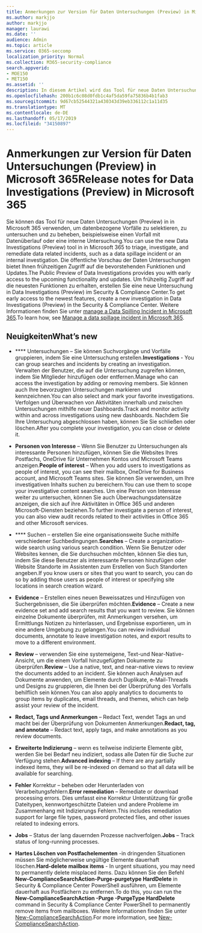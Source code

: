 ```yaml
---
title: Anmerkungen zur Version für Daten Untersuchungen (Preview) in Microsoft 365
ms.author: markjjo
author: markjjo
manager: laurawi
ms.date: ''
audience: Admin
ms.topic: article
ms.service: O365-seccomp
localization_priority: Normal
ms.collection: M365-security-compliance
search.appverid:
- MOE150
- MET150
ms.assetid: ''
description: In diesem Artikel wird das Tool für neue Daten Untersuchungen (Preview) in Microsoft 365 beschrieben.
ms.openlocfilehash: 200b1c6c08d0fdb1c4af5da59fa75836b4b1fab3
ms.sourcegitcommit: 9d67cb52544321a430343d39eb336112c1a11d35
ms.translationtype: MT
ms.contentlocale: de-DE
ms.lasthandoff: 05/17/2019
ms.locfileid: "34150897"
---
```

# <a name="release-notes-for-data-investigations-preview-in-microsoft-365"></a><span data-ttu-id="fdca4-103">Anmerkungen zur Version für Daten Untersuchungen (Preview) in Microsoft 365</span><span class="sxs-lookup"><span data-stu-id="fdca4-103">Release notes for Data Investigations (Preview) in Microsoft 365</span></span>

<span data-ttu-id="fdca4-104">Sie können das Tool für neue Daten Untersuchungen (Preview) in in Microsoft 365 verwenden, um datenbezogene Vorfälle zu selektieren, zu untersuchen und zu beheben, beispielsweise einen Vorfall mit Datenüberlauf oder eine interne Untersuchung.</span><span class="sxs-lookup"><span data-stu-id="fdca4-104">You can use the new Data Investigations (Preview) tool in in Microsoft 365 to triage, investigate, and remediate data related incidents, such as a data spillage incident or an internal investigation.</span></span> <span data-ttu-id="fdca4-105">Die öffentliche Vorschau der Daten Untersuchungen bietet Ihnen frühzeitigen Zugriff auf die bevorstehenden Funktionen und Updates.</span><span class="sxs-lookup"><span data-stu-id="fdca4-105">The Public Preview of Data Investigations provides you with early access to the upcoming functionality and updates.</span></span> <span data-ttu-id="fdca4-106">Um frühzeitig Zugriff auf die neuesten Funktionen zu erhalten, erstellen Sie eine neue Untersuchung in Data Investigations (Preview) im Security & Compliance Center.</span><span class="sxs-lookup"><span data-stu-id="fdca4-106">To get early access to the newest features, create a new investigation in Data Investigations (Preview) in the Security & Compliance Center.</span></span> <span data-ttu-id="fdca4-107">Weitere Informationen finden Sie unter [manage a Data Spilling Incident in Microsoft 365](manage-data-spillage-incidents.md).</span><span class="sxs-lookup"><span data-stu-id="fdca4-107">To learn how, see [Manage a data spillage incident in Microsoft 365](manage-data-spillage-incidents.md).</span></span>

## <a name="whats-new"></a><span data-ttu-id="fdca4-108">Neuigkeiten</span><span class="sxs-lookup"><span data-stu-id="fdca4-108">What’s new</span></span> 

- <span data-ttu-id="fdca4-109">\*\*\*\* Untersuchungen – Sie können Suchvorgänge und Vorfälle gruppieren, indem Sie eine Untersuchung erstellen.</span><span class="sxs-lookup"><span data-stu-id="fdca4-109">**Investigations** - You can group searches and incidents by creating an investigation.</span></span> <span data-ttu-id="fdca4-110">Verwalten der Benutzer, die auf die Untersuchung zugreifen können, indem Sie Mitglieder hinzufügen oder entfernen.</span><span class="sxs-lookup"><span data-stu-id="fdca4-110">Manage who can access the investigation by adding or removing members.</span></span>  <span data-ttu-id="fdca4-111">Sie können auch Ihre bevorzugten Untersuchungen markieren und kennzeichnen.</span><span class="sxs-lookup"><span data-stu-id="fdca4-111">You can also select and mark your favorite investigations.</span></span> <span data-ttu-id="fdca4-112">Verfolgen und Überwachen von Aktivitäten innerhalb und zwischen Untersuchungen mithilfe neuer Dashboards.</span><span class="sxs-lookup"><span data-stu-id="fdca4-112">Track and monitor activity within and across investigations using new dashboards.</span></span> <span data-ttu-id="fdca4-113">Nachdem Sie Ihre Untersuchung abgeschlossen haben, können Sie Sie schließen oder löschen.</span><span class="sxs-lookup"><span data-stu-id="fdca4-113">After you complete your investigation, you can close or delete it.</span></span>

- <span data-ttu-id="fdca4-114">**Personen von Interesse** – Wenn Sie Benutzer zu Untersuchungen als interessante Personen hinzufügen, können Sie die Websites Ihres Postfachs, OneDrive für Unternehmen Kontos und Microsoft Teams anzeigen.</span><span class="sxs-lookup"><span data-stu-id="fdca4-114">**People of interest** – When you add users to investigations as people of interest, you can see their mailbox, OneDrive for Business account, and Microsoft Teams sites.</span></span> <span data-ttu-id="fdca4-115">Sie können Sie verwenden, um Ihre investigativen Inhalts suchen zu bereichern.</span><span class="sxs-lookup"><span data-stu-id="fdca4-115">You can use them to scope your investigative content searches.</span></span> <span data-ttu-id="fdca4-116">Um eine Person von Interesse weiter zu untersuchen, können Sie auch Überwachungsdatensätze anzeigen, die sich auf ihre Aktivitäten in Office 365 und anderen Microsoft-Diensten beziehen.</span><span class="sxs-lookup"><span data-stu-id="fdca4-116">To further investigate a person of interest, you can also view audit records related to their activities in Office 365 and other Microsoft services.</span></span>

- <span data-ttu-id="fdca4-117">\*\*\*\* Suchen – erstellen Sie eine organisationsweite Suche mithilfe verschiedener Suchbedingungen.</span><span class="sxs-lookup"><span data-stu-id="fdca4-117">**Searches** – Create a organization-wide search using various search condition.</span></span> <span data-ttu-id="fdca4-118">Wenn Sie Benutzer oder Websites kennen, die Sie durchsuchen möchten, können Sie dies tun, indem Sie diese Benutzer als interessante Personen hinzufügen oder Website Standorte im Assistenten zum Erstellen von Such Standorten angeben.</span><span class="sxs-lookup"><span data-stu-id="fdca4-118">If you know users or sites that you want to search, you can do so by adding those users as people of interest or specifying site locations in search creation wizard.</span></span> 

- <span data-ttu-id="fdca4-119">**Evidence** – Erstellen eines neuen Beweissatzes und Hinzufügen von Suchergebnissen, die Sie überprüfen möchten.</span><span class="sxs-lookup"><span data-stu-id="fdca4-119">**Evidence** – Create a new evidence set and add search results that you want to review.</span></span> <span data-ttu-id="fdca4-120">Sie können einzelne Dokumente überprüfen, mit Anmerkungen versehen, um Ermittlungs Notizen zu hinterlassen, und Ergebnisse exportieren, um in eine andere Umgebung zu gelangen.</span><span class="sxs-lookup"><span data-stu-id="fdca4-120">You can review individual documents, annotate to leave investigation notes, and export results to move to a different environment.</span></span> 

- <span data-ttu-id="fdca4-121">**Review** – verwenden Sie eine systemeigene, Text-und Near-Native-Ansicht, um die einem Vorfall hinzugefügten Dokumente zu überprüfen.</span><span class="sxs-lookup"><span data-stu-id="fdca4-121">**Review** – Use a native, text, and near-native views to review the documents added to an incident.</span></span> <span data-ttu-id="fdca4-122">Sie können auch Analysen auf Dokumente anwenden, um Elemente durch Duplikate, e-Mail-Threads und Designs zu gruppieren, die Ihnen bei der Überprüfung des Vorfalls behilflich sein können.</span><span class="sxs-lookup"><span data-stu-id="fdca4-122">You can also apply analytics to documents to group items by duplicates, email threads, and themes, which can help assist your review of the incident.</span></span> 

- <span data-ttu-id="fdca4-123">**Redact, Tags und Anmerkungen** – Redact Text, wendet Tags an und macht bei der Überprüfung von Dokumenten Anmerkungen.</span><span class="sxs-lookup"><span data-stu-id="fdca4-123">**Redact, tag, and annotate** – Redact text, apply tags, and make annotations as you review documents.</span></span>
  
- <span data-ttu-id="fdca4-124">**Erweiterte Indizierung** – wenn es teilweise indizierte Elemente gibt, werden Sie bei Bedarf neu indiziert, sodass alle Daten für die Suche zur Verfügung stehen.</span><span class="sxs-lookup"><span data-stu-id="fdca4-124">**Advanced indexing** – If there are any partially indexed items, they will be re-indexed on demand so that all data will be available for searching.</span></span>

- <span data-ttu-id="fdca4-125">**Fehler** Korrektur – beheben oder Herunterladen von Verarbeitungsfehlern.</span><span class="sxs-lookup"><span data-stu-id="fdca4-125">**Error remediation** – Remediate or download processing errors.</span></span> <span data-ttu-id="fdca4-126">Dies umfasst eine Korrektur Unterstützung für große Dateitypen, kennwortgeschützte Dateien und andere Probleme im Zusammenhang mit Indizierungs Fehlern.</span><span class="sxs-lookup"><span data-stu-id="fdca4-126">This includes remediation support for large file types, password protected files, and other issues related to indexing errors.</span></span> 

- <span data-ttu-id="fdca4-127">**Jobs** – Status der lang dauernden Prozesse nachverfolgen.</span><span class="sxs-lookup"><span data-stu-id="fdca4-127">**Jobs** – Track status of long-running processes.</span></span>

- <span data-ttu-id="fdca4-128">**Hartes Löschen von Postfachelementen** -in dringenden Situationen müssen Sie möglicherweise ungültige Elemente dauerhaft löschen.</span><span class="sxs-lookup"><span data-stu-id="fdca4-128">**Hard-delete mailbox items** - In urgent situations, you may need to permanently delete misplaced items.</span></span> <span data-ttu-id="fdca4-129">Dazu können Sie den Befehl **New-ComplianceSearchAction-Purge-purgetype HardDelete** in Security & Compliance Center PowerShell ausführen, um Elemente dauerhaft aus Postfächern zu entfernen.</span><span class="sxs-lookup"><span data-stu-id="fdca4-129">To do this, you can run the **New-ComplianceSearchAction -Purge -PurgeType HardDelete** command in Security & Compliance Center PowerShell to permanently remove items from mailboxes.</span></span> <span data-ttu-id="fdca4-130">Weitere Informationen finden Sie unter [New-ComplianceSearchAction](https://docs.microsoft.com/powershell/module/exchange/policy-and-compliance-content-search/new-compliancesearchaction).</span><span class="sxs-lookup"><span data-stu-id="fdca4-130">For more information, see [New-ComplianceSearchAction](https://docs.microsoft.com/powershell/module/exchange/policy-and-compliance-content-search/new-compliancesearchaction).</span></span>
